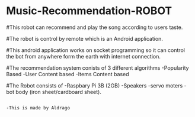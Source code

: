 # Music-Recommendation-ROBOT

#This robot can recommend and play the song according to users taste.

#The robot is control by remote which is an Android application.

#This android application works on socket programming so it can control the bot from anywhere form the earth with internet connection.

#The recommendation system conists of 3 different algorithms
  -Popularity Based
  -User Content based
  -Items Content based

#The Robot consists of
  -Raspbary Pi 3B (2GB)
  -Speakers
  -servo moters
  -bot body  (iron sheet/cardboard sheet).
  
  
                                                                                -This is made by Aldrago
